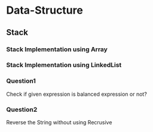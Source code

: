 # Data-Structure
## Stack
### Stack Implementation using Array
### Stack Implementation using LinkedList
### Question1
Check if given expression is balanced expression or not?
### Question2
Reverse the String without using Recrusive

